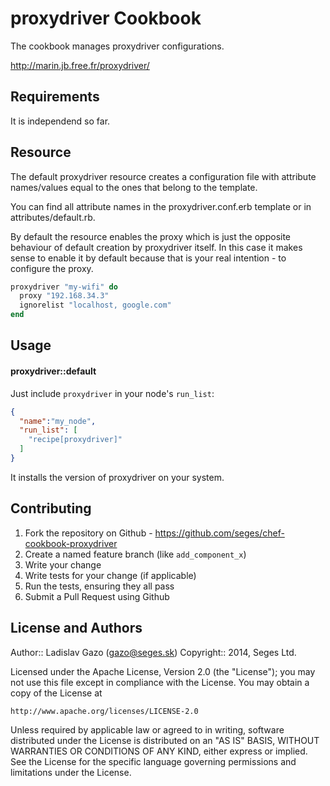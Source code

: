 proxydriver Cookbook
========================
The cookbook manages proxydriver configurations.

http://marin.jb.free.fr/proxydriver/

Requirements
------------

It is independend so far.

Resource
----------

The default proxydriver resource creates a configuration file with attribute names/values equal to the ones that belong to the template.

You can find all attribute names in the proxydriver.conf.erb template or in attributes/default.rb.

By default the resource enables the proxy which is just the opposite behaviour of default creation by proxydriver itself. In this case it makes sense to enable it by default because that is your real intention - to configure the proxy.

```ruby
proxydriver "my-wifi" do
  proxy "192.168.34.3"
  ignorelist "localhost, google.com"
end
```


Usage
-----
#### proxydriver::default
Just include `proxydriver` in your node's `run_list`:

```json
{
  "name":"my_node",
  "run_list": [
    "recipe[proxydriver]"
  ]
}

```

It installs the version of proxydriver on your system.

Contributing
------------

1. Fork the repository on Github - https://github.com/seges/chef-cookbook-proxydriver
2. Create a named feature branch (like `add_component_x`)
3. Write your change
4. Write tests for your change (if applicable)
5. Run the tests, ensuring they all pass
6. Submit a Pull Request using Github

License and Authors
-------------------
Author:: Ladislav Gazo (<gazo@seges.sk>)
Copyright:: 2014, Seges Ltd.

Licensed under the Apache License, Version 2.0 (the "License");
you may not use this file except in compliance with the License.
You may obtain a copy of the License at

    http://www.apache.org/licenses/LICENSE-2.0

Unless required by applicable law or agreed to in writing, software
distributed under the License is distributed on an "AS IS" BASIS,
WITHOUT WARRANTIES OR CONDITIONS OF ANY KIND, either express or implied.
See the License for the specific language governing permissions and
limitations under the License.


